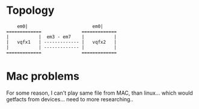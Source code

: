 


# Topology

        em0|                        em0|
    =============               =============
    |           |  em3 - em7    |           |
    |   vqfx1   | ------------- |   vqfx2   |
    |           | ------------- |           |
    =============               =============

# Mac problems
For some reason, I can't play same file from MAC, than linux... which would getfacts from devices... need to more researching..
```
